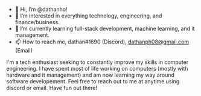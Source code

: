 - 👋 Hi, I’m @dathanho!
- 👀 I’m interested in everything technology, engineering, and finance/business.
- 🌱 I’m currently learning full-stack development, machine learning, and it management.
- 📫 How to reach me, dathan#1690 (Discord), dathanph08@gmail.com (Email)

I'm a tech enthusiast seeking to constantly improve my skills in computer engineering. I have spent most of life working on computers (mostly with hardware and it management) and am now learning my way around software developement. Feel free to reach out to me at anytime using discord or email. Have fun out there!
